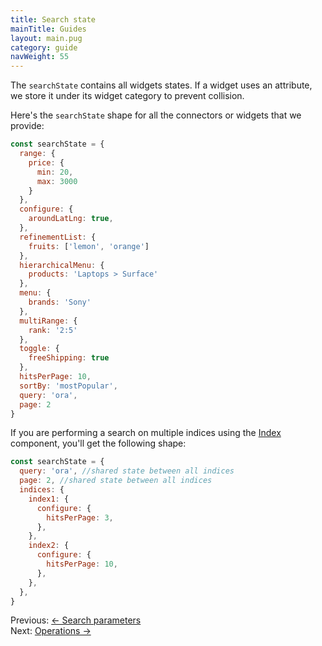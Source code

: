 ```yaml
---
title: Search state
mainTitle: Guides
layout: main.pug
category: guide
navWeight: 55
---
```


The `searchState` contains all widgets states.
If a widget uses an attribute, we store it under its widget category to prevent collision.

Here's the `searchState` shape for all the connectors or widgets that we provide:

```js
const searchState = {
  range: {
    price: {
      min: 20,
      max: 3000
    }
  },
  configure: {
    aroundLatLng: true,
  },
  refinementList: {
    fruits: ['lemon', 'orange']
  },
  hierarchicalMenu: {
    products: 'Laptops > Surface'
  },
  menu: {
    brands: 'Sony'
  },
  multiRange: {
    rank: '2:5'
  },
  toggle: {
    freeShipping: true
  },
  hitsPerPage: 10,
  sortBy: 'mostPopular',
  query: 'ora',
  page: 2
}
```

If you are performing a search on multiple indices using the [Index](widgets/<Index>.html)
component, you'll get the following shape:


```js
const searchState = {
  query: 'ora', //shared state between all indices
  page: 2, //shared state between all indices 
  indices: {
    index1: {
      configure: {
        hitsPerPage: 3,
      },
    },
    index2: {
      configure: {
        hitsPerPage: 10,
      },
    },
  },
}
```

<div class="guide-nav">
    <div class="guide-nav-left">
        Previous: <a href="guide/Search_parameters.html">← Search parameters</a>
    </div>
    <div class="guide-nav-right">
        Next: <a href="guide/Operations.html">Operations →</a>
    </div>
</div>
